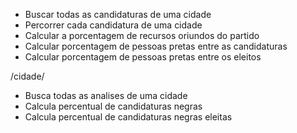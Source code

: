 - Buscar todas as candidaturas de uma cidade
- Percorrer cada candidatura de uma cidade
- Calcular a porcentagem de recursos oriundos do partido
- Calcular porcentagem de pessoas pretas entre as candidaturas
- Calcular porcentagem de pessoas pretas entre os eleitos

/cidade/
- Busca todas as analises de uma cidade
- Calcula percentual de candidaturas negras
- Calcula percentual de candidaturas negras eleitas